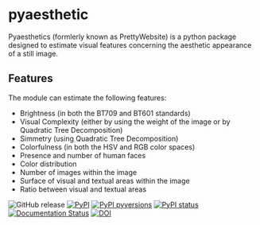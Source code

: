 # pyaesthetic
Pyaesthetics (formlerly known as PrettyWebsite) is a python package designed to estimate visual features concerning the aesthetic appearance of a still image.

## Features
The module can estimate the following features:
-  Brightness (in both the BT709 and BT601 standards)
-  Visual Complexity (either by using the weight of the image or by Quadratic Tree Decomposition)
-  Simmetry (using Quadratic Tree Decomposition)
-  Colorfulness (in both the HSV and RGB color spaces)
-  Presence and number of human faces
-  Color distribution
-  Number of images within the image
-  Surface of visual and textual areas within the image
-  Ratio between visual and textual areas

![GitHub release](https://img.shields.io/github/release/Gabrock94/prettywebsite.svg)
[![PyPI](https://img.shields.io/pypi/v/prettywebsite.svg)](https://badge.fury.io/py/prettywebsite)
[![PyPI pyversions](https://img.shields.io/pypi/pyversions/prettywebsite.svg)](https://pypi.python.org/pypi/prettywebsite/)
[![PyPI status](https://img.shields.io/pypi/status/prettywebsite.svg)](https://pypi.python.org/pypi/prettywebsite/)
[![Documentation Status](https://readthedocs.org/projects/prettywebsite/badge/?version=latest)](http://prettywebsite.readthedocs.io/en/latest/?badge=latest)
[![DOI](https://zenodo.org/badge/129248933.svg)](https://zenodo.org/badge/latestdoi/129248933)


